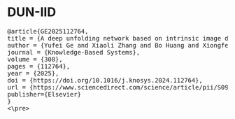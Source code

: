 # DUN-IID


<pre>
@article{GE2025112764,
title = {A deep unfolding network based on intrinsic image decomposition for pansharpening},
author = {Yufei Ge and Xiaoli Zhang and Bo Huang and Xiongfei Li and Siwei Ma},
journal = {Knowledge-Based Systems},
volume = {308},
pages = {112764},
year = {2025},
doi = {https://doi.org/10.1016/j.knosys.2024.112764},
url = {https://www.sciencedirect.com/science/article/pii/S0950705124013984},
publisher={Elsevier}
}
<\pre>
